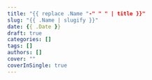 ```yaml
---
title: "{{ replace .Name "-" " " | title }}"
slug: "{{ .Name | slugify }}"
date: {{ .Date }}
draft: true
categories: []
tags: []
authors: []
cover: ""
coverInSingle: true
---
```

